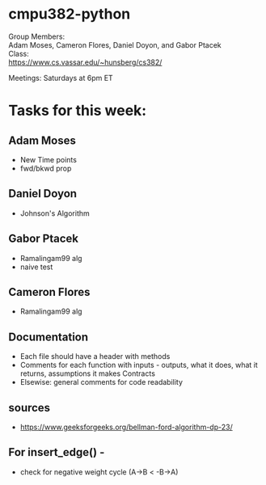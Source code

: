 # cmpu382-python 
Group Members:  
Adam Moses, Cameron Flores, Daniel Doyon, and Gabor Ptacek  
Class:  
https://www.cs.vassar.edu/~hunsberg/cs382/

Meetings: Saturdays at 6pm ET
# Tasks for this week:

## Adam Moses
- New Time points
- fwd/bkwd prop

## Daniel Doyon
- Johnson's Algorithm

##  Gabor Ptacek
- Ramalingam99 alg
- naive test

##  Cameron Flores
- Ramalingam99 alg

## Documentation

- Each file should have a header with methods
- Comments for each function with inputs - outputs, what it does, what it returns, assumptions it makes
        Contracts
- Elsewise: general comments for code readability

## sources
- https://www.geeksforgeeks.org/bellman-ford-algorithm-dp-23/


## For insert_edge() -
- check for negative weight cycle (A->B < -B->A)
